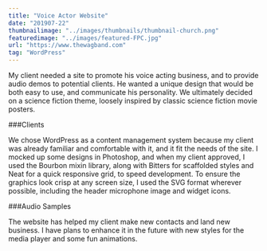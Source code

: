 ```yaml
---
title: "Voice Actor Website"
date: "201907-22"
thumbnailimage: "../images/thumbnails/thumbnail-church.png"
featuredimage: "../images/featured-FPC.jpg"
url: "https://www.thewagband.com"
tag: "WordPress"
---
```


My client needed a site to promote his voice acting business, and to provide audio demos to potential clients. He wanted a unique design that would be both easy to use, and communicate his personality. We ultimately decided on a science fiction theme, loosely inspired by classic science fiction movie posters.

###Clients

We chose WordPress as a content management system because my client was already familiar and comfortable with it, and it fit the needs of the site. I mocked up some designs in Photoshop, and when my client approved, I used the Bourbon mixin library, along with Bitters for scaffolded styles and Neat for a quick responsive grid, to speed development. To ensure the graphics look crisp at any screen size, I used the SVG format wherever possible, including the header microphone image and widget icons.

###Audio Samples

The website has helped my client make new contacts and land new business. I have plans to enhance it in the future with new styles for the media player and some fun animations.
